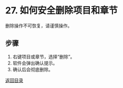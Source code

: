 # 27. 如何安全删除项目和章节

删除操作不可恢复，请谨慎操作。

## 步骤
1. 右键项目或章节，选择“删除”。
2. 软件会弹出确认提示。
3. 确认后会彻底删除。

[返回目录](00-目录.md)
